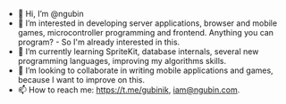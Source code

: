 - 👋 Hi, I’m @ngubin
- 👀 I’m interested in developing server applications, browser and mobile games, microcontroller programming and frontend. Anything you can program? - So I'm already interested in this. 
- 🌱 I’m currently learning SpriteKit, database internals, several new programming languages, improving my algorithms skills.
- 💞️ I’m looking to collaborate in writing mobile applications and games, because I want to improve on this.
- 📫 How to reach me: <a href="https://t.me/gubinik" target="_blank">https://t.me/gubinik</a>, <a href="mailto:iam@ngubin.com" target="_blank">iam@ngubin.com</a>.

<!---
ngubin/ngubin is a ✨ special ✨ repository because its `README.md` (this file) appears on your GitHub profile.
You can click the Preview link to take a look at your changes.
--->
